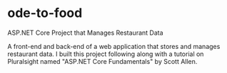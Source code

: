 # ode-to-food
ASP.NET Core Project that Manages Restaurant Data

A front-end and back-end of a web application that stores and manages restaurant data. I built this project following along with
a tutorial on Pluralsight named "ASP.NET Core Fundamentals" by Scott Allen.
